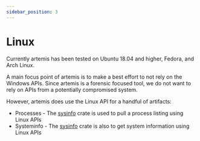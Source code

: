 ```yaml
---
sidebar_position: 3
---
```


# Linux

Currently artemis has been tested on Ubuntu 18.04 and higher, Fedora, and Arch
Linux.

A main focus point of artemis is to make a best effort to not rely on the
Windows APIs. Since artemis is a forensic focused tool, we do not want to rely
on APIs from a potentially compromised system.

However, artemis does use the Linux API for a handful of artifacts:

- Processes - The [sysinfo](https://github.com/GuillaumeGomez/sysinfo) crate is
  used to pull a process listing using Linux APIs
- Systeminfo - The [sysinfo](https://github.com/GuillaumeGomez/sysinfo) crate is
  also to get system information using Linux APIs
